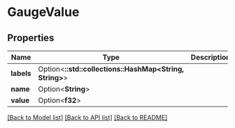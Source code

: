 # GaugeValue

## Properties

| Name       | Type                                                    | Description | Notes      |
| ---------- | ------------------------------------------------------- | ----------- | ---------- |
| **labels** | Option<**::std::collections::HashMap<String, String>**> |             | [optional] |
| **name**   | Option<**String**>                                      |             | [optional] |
| **value**  | Option<**f32**>                                         |             | [optional] |

[[Back to Model list]](../README.md#documentation-for-models)
[[Back to API list]](../README.md#documentation-for-api-endpoints)
[[Back to README]](../README.md)
